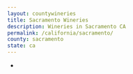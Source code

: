 ```yaml
---
layout: countywineries
title: Sacramento Wineries
description: Wineries in Sacramento CA
permalink: /california/sacramento/
county: sacramento
state: ca
---
```

-
